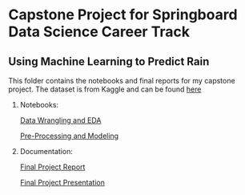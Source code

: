 # Capstone Project for Springboard Data Science Career Track

## Using Machine Learning to Predict Rain


This folder contains the notebooks and final reports for my capstone project. The dataset is from Kaggle and can be found [here](https://www.kaggle.com/jsphyg/weather-dataset-rattle-package)


1. Notebooks:

    [Data Wrangling and EDA](https://github.com/sangeetajay/Springboard/blob/master/Second_Capstone/Unit_11_05_EDA_for_Second_Capstone_1.ipynb)
    
    [Pre-Processing and Modeling](https://github.com/sangeetajay/Springboard/blob/master/Second_Capstone/Unit_18_3_Modeling_Capstone.ipynb)

2. Documentation:

   [Final Project Report](https://github.com/sangeetajay/Springboard/blob/master/Second_Capstone/SJayakar_Rain_Predict_capstone_report.pdf)

   [Final Project Presentation](https://github.com/sangeetajay/Springboard/blob/master/Second_Capstone/S_Jayakar_Rain_Predict_Springboard_capstone_slides.pdf)

